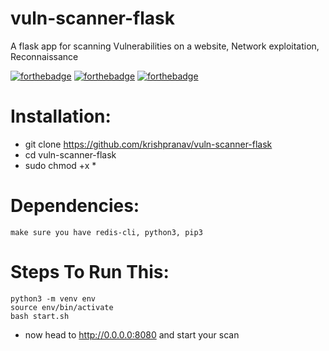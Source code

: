 # vuln-scanner-flask
A flask app for scanning Vulnerabilities on a website, Network exploitation, Reconnaissance

[![forthebadge](https://forthebadge.com/images/badges/made-with-python.svg)](https://forthebadge.com) 
[![forthebadge](https://forthebadge.com/images/badges/made-with-javascript.svg)](https://forthebadge.com)
[![forthebadge](https://forthebadge.com/images/badges/made-with-crayons.svg)](https://forthebadge.com)


# Installation:
- git clone https://github.com/krishpranav/vuln-scanner-flask
- cd vuln-scanner-flask
- sudo chmod +x *

# Dependencies:
```
make sure you have redis-cli, python3, pip3
```

# Steps To Run This:
```
python3 -m venv env
source env/bin/activate
bash start.sh
```

- now head to http://0.0.0.0:8080 and start your scan
